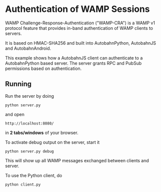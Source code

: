 Authentication of WAMP Sessions
===============================

WAMP Challenge-Response-Authentication ("WAMP-CRA") is a WAMP v1 protocol feature
that provides in-band authentication of WAMP clients to servers.

It is based on HMAC-SHA256 and built into AutobahnPython, AutobahnJS and AutobahnAndroid.

This example shows how a AutobahnJS client can authenticate to a AutobahnPython based
server. The server grants RPC and PubSub permissions based on authentication.

Running
-------

Run the server by doing

    python server.py

and open

    http://localhost:8080/

in **2 tabs/windows** of your browser.


To activate debug output on the server, start it

    python server.py debug

This will show up all WAMP messages exchanged between clients and server.

To use the Python client, do

    python client.py
